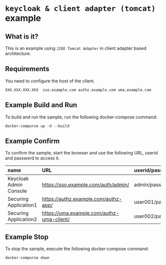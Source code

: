 `keycloak & client adapter (tomcat)` example
======================

What is it?
-----------

This is an example using `J2EE Tomcat Adapter` in client adapter based architecture. 


Requirements
-----------

You need to configure the host of the client.

   ````
   XXX.XXX.XXX.XXX	sso.example.com authz.example.com uma.example.com
   ````


Example Build and Run
-----------

To build and run the sample, run the following docker-compose command:

   ````
   docker-comporse up -d --build
   ````


Example Confirm
-----------

To confirm the sample, start the browser and use the following URL, userid and password to access it.

|name|URL|userid/passsword|
|:--|:--|:--|
|Keycloak Admin Console|https://sso.example.com/auth/admin/|admin/password|
|Securing Application1|https://authz.example.com/authz-app/|user001/password|
|Securing Application2|https://uma.example.com/authz-uma-client/|user002/password|


Example Stop
-----------

To stop the sample, execute the following docker-compose command:

   ````
   docker-comporse down
   ````
